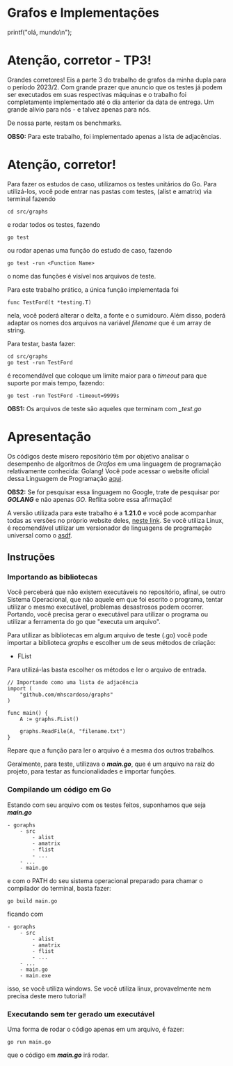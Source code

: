 # Grafos e Implementações

printf("olá, mundo\n");

# Atenção, corretor - TP3!

Grandes corretores! Eis a parte 3 do trabalho de grafos da minha dupla para o período
2023/2. Com grande prazer que anuncio que os testes já podem ser executados em suas
respectivas máquinas e o trabalho foi completamente implementado até o dia anterior
da data de entrega. Um grande alívio para nós - e talvez apenas para nós.

De nossa parte, restam os benchmarks.

**OBS0:** Para este trabalho, foi implementado apenas a lista de adjacências.

# Atenção, corretor!

Para fazer os estudos de caso, utilizamos os testes unitários do Go. Para utilizá-los, você pode entrar nas pastas com testes, (alist e amatrix) via terminal fazendo

```
cd src/graphs
```

e rodar todos os testes, fazendo

```
go test
```

ou rodar apenas uma função do estudo de caso, fazendo

```
go test -run <Function Name>
```

o nome das funções é visível nos arquivos de teste.

Para este trabalho prático, a única função implementada foi

```{go}
func TestFord(t *testing.T)
```

nela, você poderá alterar o delta, a fonte e o sumidouro. Além disso, poderá adaptar os nomes
dos arquivos na variável <em>filename</em> que é um array de string.

Para testar, basta fazer:

```{bash}
cd src/graphs
go test -run TestFord
```

é recomendável que coloque um limite
maior para o <em>timeout</em> para que
suporte por mais tempo, fazendo:

```{bash}
go test -run TestFord -timeout=9999s
```

**OBS1:** Os arquivos de teste são aqueles que terminam com <em>_test.go</em>

# Apresentação

Os códigos deste mísero repositório têm por objetivo analisar o desempenho de algorítmos de <em>Grafos</em> em uma linguagem de programação relativamente conhecida: Golang! Você pode acessar o website oficial dessa Linguagem de Programação [aqui](https://go.dev/).

**OBS2:** Se for pesquisar essa linguagem no Google, trate de pesquisar por <em>**GOLANG**</em> e não apenas <em>GO</em>. Reflita sobre essa afirmação!

A versão utilizada para este trabalho é a **1.21.0** e você pode acompanhar todas as versões no próprio website deles, [neste link](https://go.dev/dl/).
Se você utiliza Linux, é recomendável utilizar um versionador de linguagens de programação universal como o [asdf](https://asdf-vm.com/guide/getting-started.html).

## Instruções

### Importando as bibliotecas

Você perceberá que não existem executáveis no repositório, afinal, se outro Sistema Operacional, que não aquele em que foi escrito o programa, tentar utilizar o mesmo executável, problemas desastrosos podem ocorrer. Portando, você precisa gerar o executável para utilizar o programa ou utilizar a ferramenta do go que "executa um arquivo".

Para utilizar as bibliotecas em algum arquivo de teste (.go) você pode importar a biblioteca <em>graphs</em> e escolher
um de seus métodos de criação:
- FList

Para utilizá-las basta escolher os métodos e ler o arquivo de entrada.

```{go}
// Importando como uma lista de adjacência
import (
    "github.com/mhscardoso/graphs"
)

func main() {
    A := graphs.FList()

    graphs.ReadFile(A, "filename.txt")
}
```

Repare que a função para ler o arquivo é a mesma dos outros trabalhos.

Geralmente, para teste, utilizava o **<em>main.go</em>**, que é um arquivo na raiz do projeto, para testar as funcionalidades e importar funções.

### Compilando um código em Go

Estando com seu arquivo com os testes feitos, suponhamos que seja **<em>main.go</em>**

```
- goraphs
    - src
        - alist
        - amatrix
        - flist
        - ...
    - ...
    - main.go
```

e com o PATH do seu sistema operacional preparado para chamar o compilador do terminal, basta fazer:

```[bash]
go build main.go
```

ficando com

```
- goraphs
    - src
        - alist
        - amatrix
        - flist
        - ...
    - ...
    - main.go
    - main.exe
```

isso, se você utiliza windows. Se você utiliza linux, provavelmente nem precisa
deste mero tutorial!

### Executando sem ter gerado um executável

Uma forma de rodar o código apenas em um arquivo, é fazer:

```
go run main.go
```

que o código em **<em>main.go</em>** irá rodar.

